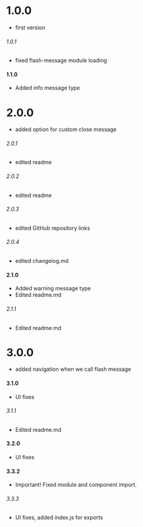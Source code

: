 # 1.0.0
- first version

###### 1.0.1
- fixed flash-message module loading


#### 1.1.0
- Added info message type



# 2.0.0
- added option for custom close message

###### 2.0.1
- edited readme

###### 2.0.2
- edited readme

###### 2.0.3
- edited GitHub repository links

###### 2.0.4
- edited changelog.md


#### 2.1.0
- Added warning message type
- Edited readme.md

###### 2.1.1
- Edited readme.md


# 3.0.0
- added navigation when we call flash message

#### 3.1.0
- UI fixes

###### 3.1.1
- Edited readme.md

#### 3.2.0
- UI fixes

#### 3.3.2
- Important! Fixed module and component import.

###### 3.3.3
- UI fixes, added index.js for exports